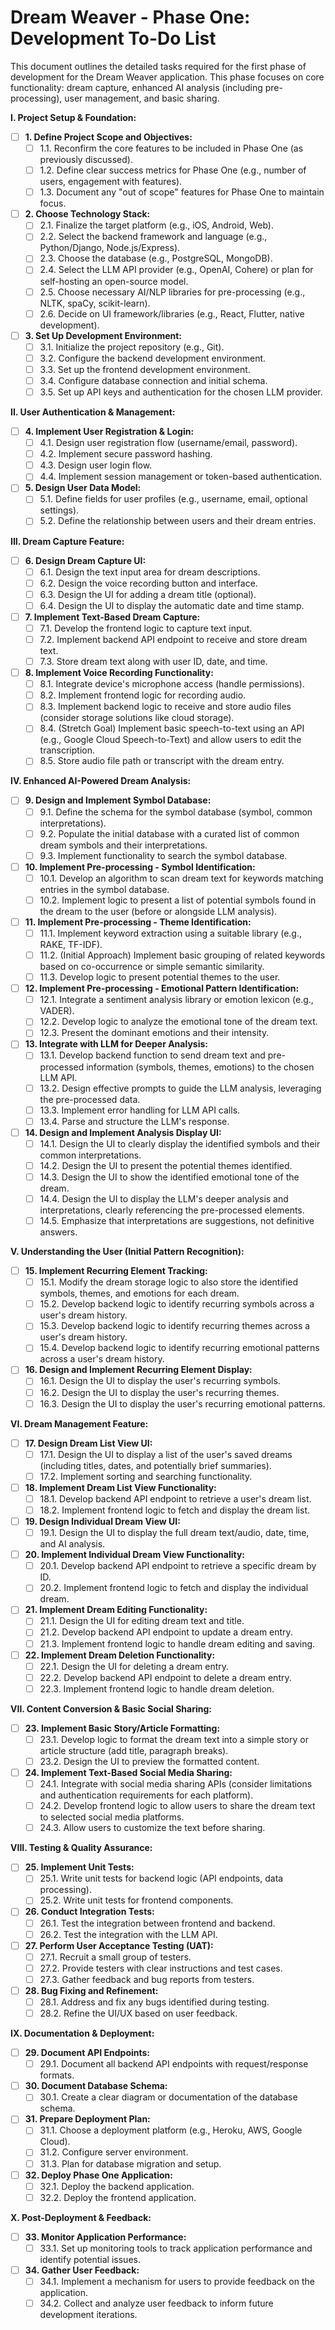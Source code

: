 # Dream Weaver - Phase One: Development To-Do List

This document outlines the detailed tasks required for the first phase of development for the Dream Weaver application. This phase focuses on core functionality: dream capture, enhanced AI analysis (including pre-processing), user management, and basic sharing.

**I. Project Setup & Foundation:**

*   [ ] **1. Define Project Scope and Objectives:**
    *   [ ] 1.1. Reconfirm the core features to be included in Phase One (as previously discussed).
    *   [ ] 1.2. Define clear success metrics for Phase One (e.g., number of users, engagement with features).
    *   [ ] 1.3. Document any "out of scope" features for Phase One to maintain focus.
*   [ ] **2. Choose Technology Stack:**
    *   [ ] 2.1. Finalize the target platform (e.g., iOS, Android, Web).
    *   [ ] 2.2. Select the backend framework and language (e.g., Python/Django, Node.js/Express).
    *   [ ] 2.3. Choose the database (e.g., PostgreSQL, MongoDB).
    *   [ ] 2.4. Select the LLM API provider (e.g., OpenAI, Cohere) or plan for self-hosting an open-source model.
    *   [ ] 2.5. Choose necessary AI/NLP libraries for pre-processing (e.g., NLTK, spaCy, scikit-learn).
    *   [ ] 2.6. Decide on UI framework/libraries (e.g., React, Flutter, native development).
*   [ ] **3. Set Up Development Environment:**
    *   [ ] 3.1. Initialize the project repository (e.g., Git).
    *   [ ] 3.2. Configure the backend development environment.
    *   [ ] 3.3. Set up the frontend development environment.
    *   [ ] 3.4. Configure database connection and initial schema.
    *   [ ] 3.5. Set up API keys and authentication for the chosen LLM provider.

**II. User Authentication & Management:**

*   [ ] **4. Implement User Registration & Login:**
    *   [ ] 4.1. Design user registration flow (username/email, password).
    *   [ ] 4.2. Implement secure password hashing.
    *   [ ] 4.3. Design user login flow.
    *   [ ] 4.4. Implement session management or token-based authentication.
*   [ ] **5. Design User Data Model:**
    *   [ ] 5.1. Define fields for user profiles (e.g., username, email, optional settings).
    *   [ ] 5.2. Define the relationship between users and their dream entries.

**III. Dream Capture Feature:**

*   [ ] **6. Design Dream Capture UI:**
    *   [ ] 6.1. Design the text input area for dream descriptions.
    *   [ ] 6.2. Design the voice recording button and interface.
    *   [ ] 6.3. Design the UI for adding a dream title (optional).
    *   [ ] 6.4. Design the UI to display the automatic date and time stamp.
*   [ ] **7. Implement Text-Based Dream Capture:**
    *   [ ] 7.1. Develop the frontend logic to capture text input.
    *   [ ] 7.2. Implement backend API endpoint to receive and store dream text.
    *   [ ] 7.3. Store dream text along with user ID, date, and time.
*   [ ] **8. Implement Voice Recording Functionality:**
    *   [ ] 8.1. Integrate device's microphone access (handle permissions).
    *   [ ] 8.2. Implement frontend logic for recording audio.
    *   [ ] 8.3. Implement backend logic to receive and store audio files (consider storage solutions like cloud storage).
    *   [ ] 8.4. (Stretch Goal) Implement basic speech-to-text using an API (e.g., Google Cloud Speech-to-Text) and allow users to edit the transcription.
    *   [ ] 8.5. Store audio file path or transcript with the dream entry.

**IV. Enhanced AI-Powered Dream Analysis:**

*   [ ] **9. Design and Implement Symbol Database:**
    *   [ ] 9.1. Define the schema for the symbol database (symbol, common interpretations).
    *   [ ] 9.2. Populate the initial database with a curated list of common dream symbols and their interpretations.
    *   [ ] 9.3. Implement functionality to search the symbol database.
*   [ ] **10. Implement Pre-processing - Symbol Identification:**
    *   [ ] 10.1. Develop an algorithm to scan dream text for keywords matching entries in the symbol database.
    *   [ ] 10.2. Implement logic to present a list of potential symbols found in the dream to the user (before or alongside LLM analysis).
*   [ ] **11. Implement Pre-processing - Theme Identification:**
    *   [ ] 11.1. Implement keyword extraction using a suitable library (e.g., RAKE, TF-IDF).
    *   [ ] 11.2. (Initial Approach) Implement basic grouping of related keywords based on co-occurrence or simple semantic similarity.
    *   [ ] 11.3. Develop logic to present potential themes to the user.
*   [ ] **12. Implement Pre-processing - Emotional Pattern Identification:**
    *   [ ] 12.1. Integrate a sentiment analysis library or emotion lexicon (e.g., VADER).
    *   [ ] 12.2. Develop logic to analyze the emotional tone of the dream text.
    *   [ ] 12.3. Present the dominant emotions and their intensity.
*   [ ] **13. Integrate with LLM for Deeper Analysis:**
    *   [ ] 13.1. Develop backend function to send dream text and pre-processed information (symbols, themes, emotions) to the chosen LLM API.
    *   [ ] 13.2. Design effective prompts to guide the LLM analysis, leveraging the pre-processed data.
    *   [ ] 13.3. Implement error handling for LLM API calls.
    *   [ ] 13.4. Parse and structure the LLM's response.
*   [ ] **14. Design and Implement Analysis Display UI:**
    *   [ ] 14.1. Design the UI to clearly display the identified symbols and their common interpretations.
    *   [ ] 14.2. Design the UI to present the potential themes identified.
    *   [ ] 14.3. Design the UI to show the identified emotional tone of the dream.
    *   [ ] 14.4. Design the UI to display the LLM's deeper analysis and interpretations, clearly referencing the pre-processed elements.
    *   [ ] 14.5. Emphasize that interpretations are suggestions, not definitive answers.

**V. Understanding the User (Initial Pattern Recognition):**

*   [ ] **15. Implement Recurring Element Tracking:**
    *   [ ] 15.1. Modify the dream storage logic to also store the identified symbols, themes, and emotions for each dream.
    *   [ ] 15.2. Develop backend logic to identify recurring symbols across a user's dream history.
    *   [ ] 15.3. Develop backend logic to identify recurring themes across a user's dream history.
    *   [ ] 15.4. Develop backend logic to identify recurring emotional patterns across a user's dream history.
*   [ ] **16. Design and Implement Recurring Element Display:**
    *   [ ] 16.1. Design the UI to display the user's recurring symbols.
    *   [ ] 16.2. Design the UI to display the user's recurring themes.
    *   [ ] 16.3. Design the UI to display the user's recurring emotional patterns.

**VI. Dream Management Feature:**

*   [ ] **17. Design Dream List View UI:**
    *   [ ] 17.1. Design the UI to display a list of the user's saved dreams (including titles, dates, and potentially brief summaries).
    *   [ ] 17.2. Implement sorting and searching functionality.
*   [ ] **18. Implement Dream List View Functionality:**
    *   [ ] 18.1. Develop backend API endpoint to retrieve a user's dream list.
    *   [ ] 18.2. Implement frontend logic to fetch and display the dream list.
*   [ ] **19. Design Individual Dream View UI:**
    *   [ ] 19.1. Design the UI to display the full dream text/audio, date, time, and AI analysis.
*   [ ] **20. Implement Individual Dream View Functionality:**
    *   [ ] 20.1. Develop backend API endpoint to retrieve a specific dream by ID.
    *   [ ] 20.2. Implement frontend logic to fetch and display the individual dream.
*   [ ] **21. Implement Dream Editing Functionality:**
    *   [ ] 21.1. Design the UI for editing dream text and title.
    *   [ ] 21.2. Develop backend API endpoint to update a dream entry.
    *   [ ] 21.3. Implement frontend logic to handle dream editing and saving.
*   [ ] **22. Implement Dream Deletion Functionality:**
    *   [ ] 22.1. Design the UI for deleting a dream entry.
    *   [ ] 22.2. Develop backend API endpoint to delete a dream entry.
    *   [ ] 22.3. Implement frontend logic to handle dream deletion.

**VII. Content Conversion & Basic Social Sharing:**

*   [ ] **23. Implement Basic Story/Article Formatting:**
    *   [ ] 23.1. Develop logic to format the dream text into a simple story or article structure (add title, paragraph breaks).
    *   [ ] 23.2. Design the UI to preview the formatted content.
*   [ ] **24. Implement Text-Based Social Media Sharing:**
    *   [ ] 24.1. Integrate with social media sharing APIs (consider limitations and authentication requirements for each platform).
    *   [ ] 24.2. Develop frontend logic to allow users to share the dream text to selected social media platforms.
    *   [ ] 24.3. Allow users to customize the text before sharing.

**VIII. Testing & Quality Assurance:**

*   [ ] **25. Implement Unit Tests:**
    *   [ ] 25.1. Write unit tests for backend logic (API endpoints, data processing).
    *   [ ] 25.2. Write unit tests for frontend components.
*   [ ] **26. Conduct Integration Tests:**
    *   [ ] 26.1. Test the integration between frontend and backend.
    *   [ ] 26.2. Test the integration with the LLM API.
*   [ ] **27. Perform User Acceptance Testing (UAT):**
    *   [ ] 27.1. Recruit a small group of testers.
    *   [ ] 27.2. Provide testers with clear instructions and test cases.
    *   [ ] 27.3. Gather feedback and bug reports from testers.
*   [ ] **28. Bug Fixing and Refinement:**
    *   [ ] 28.1. Address and fix any bugs identified during testing.
    *   [ ] 28.2. Refine the UI/UX based on user feedback.

**IX. Documentation & Deployment:**

*   [ ] **29. Document API Endpoints:**
    *   [ ] 29.1. Document all backend API endpoints with request/response formats.
*   [ ] **30. Document Database Schema:**
    *   [ ] 30.1. Create a clear diagram or documentation of the database schema.
*   [ ] **31. Prepare Deployment Plan:**
    *   [ ] 31.1. Choose a deployment platform (e.g., Heroku, AWS, Google Cloud).
    *   [ ] 31.2. Configure server environment.
    *   [ ] 31.3. Plan for database migration and setup.
*   [ ] **32. Deploy Phase One Application:**
    *   [ ] 32.1. Deploy the backend application.
    *   [ ] 32.2. Deploy the frontend application.

**X. Post-Deployment & Feedback:**

*   [ ] **33. Monitor Application Performance:**
    *   [ ] 33.1. Set up monitoring tools to track application performance and identify potential issues.
*   [ ] **34. Gather User Feedback:**
    *   [ ] 34.1. Implement a mechanism for users to provide feedback on the application.
    *   [ ] 34.2. Collect and analyze user feedback to inform future development iterations.
